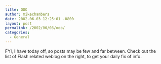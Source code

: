 ```yaml
---
title: OOO
author: mikechambers
date: 2002-06-03 12:25:01 -0800
layout: post
permalink: /2002/06/03/ooo/
categories:
  - General
---
```



FYI, I have today off, so posts may be few and far between. Check out the list of Flash related weblog on the right, to get your daily fix of info.